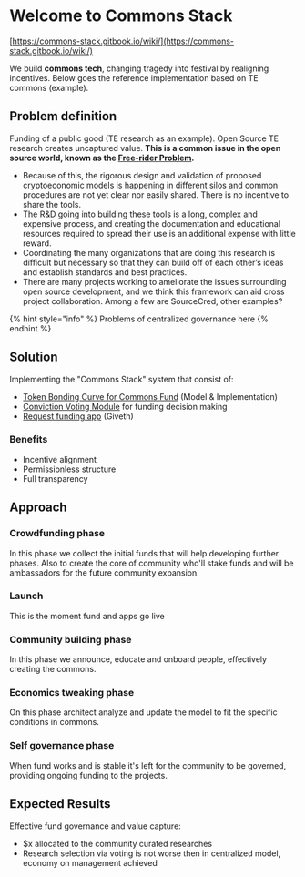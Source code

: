 # Welcome to Commons Stack

[https://commons-stack.gitbook.io/wiki/](https://commons-stack.gitbook.io/wiki/)

We build **commons tech**, changing tragedy into festival by realigning incentives. Below goes the reference implementation based on TE commons \(example\).

## Problem definition

Funding of a public good \(TE research as an example\). Open Source TE research creates uncaptured value. **This is a common issue in the open source world, known as the [Free-rider Problem](https://en.wikipedia.org/wiki/Free-rider_problem).**

* Because of this, the rigorous design and validation of proposed cryptoeconomic models is happening in different silos and common procedures are not yet clear nor easily shared. There is no incentive to share the tools.
* The R&D going into building these tools is a long, complex and expensive process, and creating the documentation and educational resources required to spread their use is an additional expense with little reward.
* Coordinating the many organizations that are doing this research is difficult but necessary so that they can build off of each other’s ideas and establish standards and best practices.
* There are many projects working to ameliorate the issues surrounding open source development, and we think this framework can aid cross project collaboration. Among a few are SourceCred, other examples?

{% hint style="info" %}
Problems of centralized governance here
{% endhint %}

## Solution

Implementing the "Commons Stack" system that consist of:

* [Token Bonding Curve for Commons Fund](token-bonding-curve-for-commons-fund.md) \(Model & Implementation\)
* [Conviction Voting Module](conviction-voting-module.md) for funding decision making
* [Request funding app](request-funding-app.md) \(Giveth\)

### Benefits

* Incentive alignment
* Permissionless structure
* Full transparency

## Approach

### Crowdfunding phase

In this phase we collect the initial funds that will help developing further phases. Also to create the core of community who'll stake funds and will be ambassadors for the future community expansion.

### Launch

This is the moment fund and apps go live

### Community building phase

In this phase we announce, educate and onboard people, effectively creating the commons.

### Economics tweaking phase

On this phase architect analyze and update the model to fit the specific conditions in commons.

### Self governance phase

When fund works and is stable it's left for the community to be governed, providing ongoing funding to the projects.

## Expected Results

Effective fund governance and value capture:

* $x allocated to the community curated researches
* Research selection via voting is not worse then in centralized model, economy on management achieved

